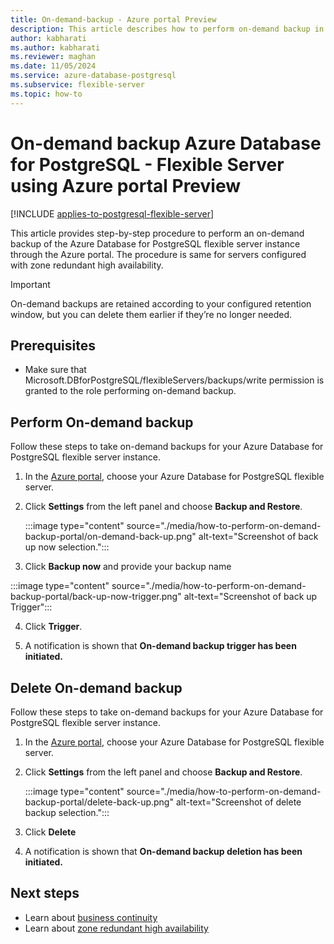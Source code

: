 ```yaml
---
title: On-demand-backup - Azure portal Preview
description: This article describes how to perform on-demand backup in Azure Database for PostgreSQL - Flexible Server through the Azure portal.
author: kabharati
ms.author: kabharati
ms.reviewer: maghan
ms.date: 11/05/2024
ms.service: azure-database-postgresql
ms.subservice: flexible-server
ms.topic: how-to
---
```


# On-demand backup Azure Database for PostgreSQL - Flexible Server using Azure portal Preview

[!INCLUDE [applies-to-postgresql-flexible-server](~/reusable-content/ce-skilling/azure/includes/postgresql/includes/applies-to-postgresql-flexible-server.md)]

This article provides step-by-step procedure to perform an on-demand backup of the Azure Database for PostgreSQL flexible server instance through the Azure portal. The procedure is same for servers configured with zone redundant high availability. 

> [!IMPORTANT]
> On-demand backups are retained according to your configured retention window, but you can delete them earlier if they’re no longer needed.

## Prerequisites

-   Make sure that Microsoft.DBforPostgreSQL/flexibleServers/backups/write permission is granted to the role performing on-demand backup. 


## Perform On-demand backup 

Follow these steps to take on-demand backups for your Azure Database for PostgreSQL flexible server instance.

1.  In the [Azure portal](https://portal.azure.com/), choose your Azure Database for PostgreSQL flexible server.

2.  Click **Settings** from the left panel and choose **Backup and Restore**.
   
     :::image type="content" source="./media/how-to-perform-on-demand-backup-portal/on-demand-back-up.png" alt-text="Screenshot of back up now selection.":::

3. Click **Backup now** and provide your backup name

:::image type="content" source="./media/how-to-perform-on-demand-backup-portal/back-up-now-trigger.png"  alt-text="Screenshot of back up Trigger":::

4.  Click **Trigger**.
   
      
5.  A notification is shown that **On-demand backup trigger has been initiated.**



## Delete On-demand backup 

Follow these steps to take on-demand backups for your Azure Database for PostgreSQL flexible server instance.

1.  In the [Azure portal](https://portal.azure.com/), choose your Azure Database for PostgreSQL flexible server.

2.  Click **Settings** from the left panel and choose **Backup and Restore**.
   
     :::image type="content" source="./media/how-to-perform-on-demand-backup-portal/delete-back-up.png" alt-text="Screenshot of delete backup selection.":::

3. Click **Delete** 

4.  A notification is shown that **On-demand backup deletion has been initiated.**


## Next steps

-   Learn about [business continuity](./concepts-business-continuity.md)
-   Learn about [zone redundant high availability](./concepts-high-availability.md)
